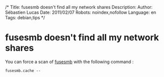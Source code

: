 /*
Title: fusesmb doesn't find all my network shares
Description: 
Author: Sébastien Lucas
Date: 2011/02/07
Robots: noindex,nofollow
Language: en
Tags: debian,tips
*/
# fusesmb doesn't find all my network shares

You can force a scan of [fusesmb](http://www.ricardis.tudelft.nl/~vincent/fusesmb/) with the following command :

```
fusesmb.cache --
```




